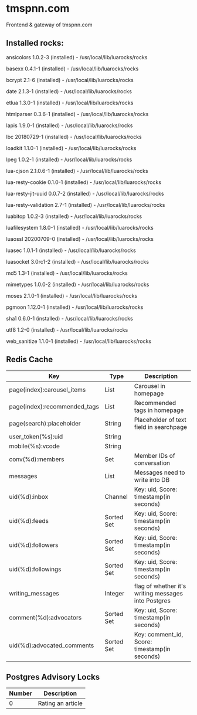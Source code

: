 # tmspnn.com

Frontend & gateway of tmspnn.com

## Installed rocks:

ansicolors
1.0.2-3 (installed) - /usr/local/lib/luarocks/rocks

basexx
0.4.1-1 (installed) - /usr/local/lib/luarocks/rocks

bcrypt
2.1-6 (installed) - /usr/local/lib/luarocks/rocks

date
2.1.3-1 (installed) - /usr/local/lib/luarocks/rocks

etlua
1.3.0-1 (installed) - /usr/local/lib/luarocks/rocks

htmlparser
0.3.6-1 (installed) - /usr/local/lib/luarocks/rocks

lapis
1.9.0-1 (installed) - /usr/local/lib/luarocks/rocks

lbc
20180729-1 (installed) - /usr/local/lib/luarocks/rocks

loadkit
1.1.0-1 (installed) - /usr/local/lib/luarocks/rocks

lpeg
1.0.2-1 (installed) - /usr/local/lib/luarocks/rocks

lua-cjson
2.1.0.6-1 (installed) - /usr/local/lib/luarocks/rocks

lua-resty-cookie
0.1.0-1 (installed) - /usr/local/lib/luarocks/rocks

lua-resty-jit-uuid
0.0.7-2 (installed) - /usr/local/lib/luarocks/rocks

lua-resty-validation
2.7-1 (installed) - /usr/local/lib/luarocks/rocks

luabitop
1.0.2-3 (installed) - /usr/local/lib/luarocks/rocks

luafilesystem
1.8.0-1 (installed) - /usr/local/lib/luarocks/rocks

luaossl
20200709-0 (installed) - /usr/local/lib/luarocks/rocks

luasec
1.0.1-1 (installed) - /usr/local/lib/luarocks/rocks

luasocket
3.0rc1-2 (installed) - /usr/local/lib/luarocks/rocks

md5
1.3-1 (installed) - /usr/local/lib/luarocks/rocks

mimetypes
1.0.0-2 (installed) - /usr/local/lib/luarocks/rocks

moses
2.1.0-1 (installed) - /usr/local/lib/luarocks/rocks

pgmoon
1.12.0-1 (installed) - /usr/local/lib/luarocks/rocks

sha1
0.6.0-1 (installed) - /usr/local/lib/luarocks/rocks

utf8
1.2-0 (installed) - /usr/local/lib/luarocks/rocks

web_sanitize
1.1.0-1 (installed) - /usr/local/lib/luarocks/rocks

## Redis Cache

| Key                          | Type       | Description                                         |
| ---------------------------- | ---------- | --------------------------------------------------- |
| page(index):carousel_items   | List       | Carousel in homepage                                |
| page(index):recommended_tags | List       | Recommended tags in homepage                        |
| page(search):placeholder     | String     | Placeholder of text field in searchpage             |
| user_token(%s):uid           | String     |                                                     |
| mobile(%s):vcode             | String     |                                                     |
| conv(%d):members             | Set        | Member IDs of conversation                          |
| messages                     | List       | Messages need to write into DB                      |
| uid(%d):inbox                | Channel    | Key: uid, Score: timestamp(in seconds)              |
| uid(%d):feeds                | Sorted Set | Key: uid, Score: timestamp(in seconds)              |
| uid(%d):followers            | Sorted Set | Key: uid, Score: timestamp(in seconds)              |
| uid(%d):followings           | Sorted Set | Key: uid, Score: timestamp(in seconds)              |
| writing_messages             | Integer    | flag of whether it's writing messages into Postgres |
| comment(%d):advocators       | Sorted Set | Key: uid, Score: timestamp(in seconds)              |
| uid(%d):advocated_comments   | Sorted Set | Key: comment_id, Score: timestamp(in seconds)       |

## Postgres Advisory Locks

| Number | Description       |
| ------ | ----------------- |
| 0      | Rating an article |

